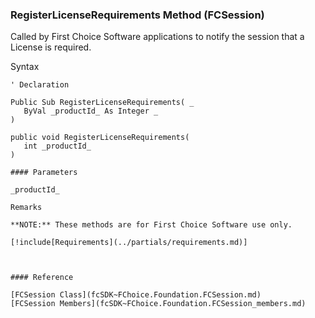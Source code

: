 ﻿### RegisterLicenseRequirements Method (FCSession)

Called by First Choice Software applications to notify the session that a  License is required.

Syntax

```vbnet
' Declaration

Public Sub RegisterLicenseRequirements( _
   ByVal _productId_ As Integer _
) 

public void RegisterLicenseRequirements( 
   int _productId_
)

#### Parameters

_productId_

Remarks

**NOTE:** These methods are for First Choice Software use only.

[!include[Requirements](../partials/requirements.md)]



#### Reference

[FCSession Class](fcSDK~FChoice.Foundation.FCSession.md)  
[FCSession Members](fcSDK~FChoice.Foundation.FCSession_members.md)
